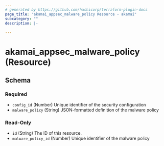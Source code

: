 ```yaml
---
# generated by https://github.com/hashicorp/terraform-plugin-docs
page_title: "akamai_appsec_malware_policy Resource - akamai"
subcategory: ""
description: |-
  
---
```


# akamai_appsec_malware_policy (Resource)





<!-- schema generated by tfplugindocs -->
## Schema

### Required

- `config_id` (Number) Unique identifier of the security configuration
- `malware_policy` (String) JSON-formatted definition of the malware policy

### Read-Only

- `id` (String) The ID of this resource.
- `malware_policy_id` (Number) Unique identifier of the malware policy
